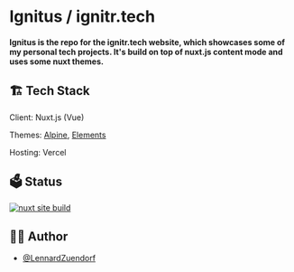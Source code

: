 <h1 align="left">Ignitus / ignitr.tech</h1>
<h4 align="left">Ignitus is the repo for the ignitr.tech website, which showcases some of my personal tech projects. It's build on top of nuxt.js content mode and uses some nuxt themes.</h4>

<h2 align="left"> 🏗️ Tech Stack</h2>

Client: Nuxt.js (Vue)

Themes: [Alpine](https://alpine.nuxt.space/), [Elements](https://elements.nuxt.space/)

Hosting: Vercel

<h2 align="left">🗳️ Status</h2>

[![nuxt site build](https://github.com/LennardZuendorf/ignitus/actions/workflows/nuxtjs.yml/badge.svg)](https://github.com/LennardZuendorf/ignitus/actions/workflows/nuxtjs.yml)

<h2 align="left">👨‍💻 Author</h2>

- [@LennardZuendorf](https://github.com/LennardZuendorf)

